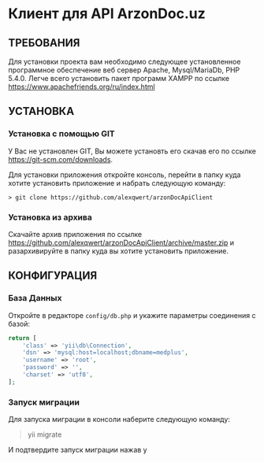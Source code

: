 Клиент для API ArzonDoc.uz
============================


ТРЕБОВАНИЯ
------------

Для установки проекта вам необходимо следующее установленное программное обеспечение веб сервер Apache, Mysql/MariaDb, PHP 5.4.0.
Легче всего установить пакет программ XAMPP по ссылке https://www.apachefriends.org/ru/index.html

УСТАНОВКА
------------

### Установка с помощью GIT

У Вас не установлен GIT, Вы можете установть его скачав его по ссылке https://git-scm.com/downloads.

Для установки приложения откройте консоль, перейти в папку куда хотите установить приложение и набрать следующую команду:

~~~
> git clone https://github.com/alexqwert/arzonDocApiClient
~~~

### Установка из архива

Скачайте архив приложения по ссылке https://github.com/alexqwert/arzonDocApiClient/archive/master.zip
и разархивируйте в папку куда вы хотите установить приложение.

КОНФИГУРАЦИЯ
-------------

### База Данных

Откройте в редакторе `config/db.php` и укажите параметры соединения с базой:

```php
return [
    'class' => 'yii\db\Connection',
    'dsn' => 'mysql:host=localhost;dbname=medplus',
    'username' => 'root',
    'password' => '',
    'charset' => 'utf8',
];
```


### Запуск миграции

Для запуска миграции в консоли наберите следующую команду:

 > yii migrate

 И подтвердите запуск миграции нажав y